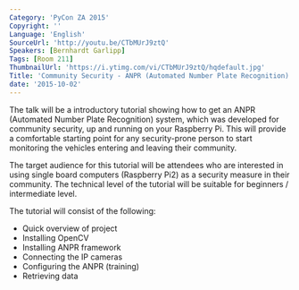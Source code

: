 ```yaml
---
Category: 'PyCon ZA 2015'
Copyright: ''
Language: 'English'
SourceUrl: 'http://youtu.be/CTbMUrJ9ztQ'
Speakers: [Bernhardt Garlipp]
Tags: [Room 211]
ThumbnailUrl: 'https://i.ytimg.com/vi/CTbMUrJ9ztQ/hqdefault.jpg'
Title: 'Community Security - ANPR (Automated Number Plate Recognition) on your Pi'
date: '2015-10-02'
---
```

The talk will be a introductory tutorial showing how to get an ANPR (Automated Number Plate Recognition) system, which was developed for community security, up and running on your Raspberry Pi. This will provide a comfortable starting point for any security-prone person to start monitoring the vehicles entering and leaving their community.

The target audience for this tutorial will be attendees who are interested in using single board computers (Raspberry Pi2) as a security measure in their community. The technical level of the tutorial will be suitable for beginners / intermediate level. 

The tutorial will consist of the following:

* Quick overview of project
* Installing OpenCV
* Installing ANPR framework
* Connecting the IP cameras
* Configuring the ANPR (training)
* Retrieving data
